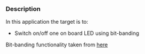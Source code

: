 ### Description
In this application the target is to:
- Switch on/off one on board LED using bit-banding

Bit-banding functionality taken from [here](https://community.st.com/s/question/0D50X00009XkgcoSAB/bitbanding-gpioodr-not-possible)

